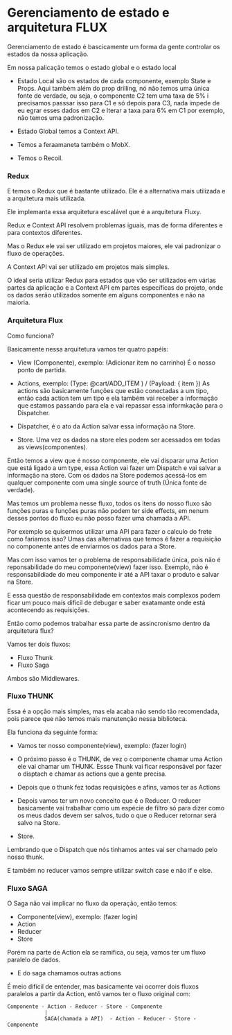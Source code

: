 # Gerenciamento de estado e arquitetura FLUX

Gerenciamento de estado é bascicamente um forma da gente controlar os estados da nossa aplicação.

Em nossa palicação temos o estado global e o estado local

- Estado Local são os estados de cada componente, exemplo State e Props. Aqui também além do prop drilling, nó não temos uma única fonte de verdade, ou seja, o componente C2 tem uma taxa de 5% i precisamos passsar isso para C1 e só depois para C3, nada impede de eu egrar esses dados em C2 e lterar a taxa para 6% em C1 por exemplo, não temos uma padronização.

- Estado Global temos a Context API.
- Temos a feraamaneta também o MobX.
- Temos o Recoil.

### Redux

E temos o Redux que é bastante utilizado. Ele é a alternativa mais utilizada e a arquitetura mais utilizada.

Ele implemanta essa arquitetura escalável que é a arquitetura Fluxy.

Redux e Context API resolvem problemas iguais, mas de forma diferentes e para contextos diferentes.

Mas o Redux ele vai ser utilizado em projetos maiores, ele vai padronizar o fluxo de operações.

A Context API vai ser utilizado em projetos mais simples.

O ideal seria utilizar Redux para estados que vão ser utilizados em várias partes da aplicação e a Context API em partes específicas do projeto, onde os dados serão utilizados somente em alguns componentes e não na maioria.

### Arquitetura Flux

Como funciona?

Basicamente nessa arquitetura vamos ter quatro papéis:

- View (Componente), exemplo: (Adicionar item no carrinho)
  É o nosso ponto de partida.

- Actions, exemplo: (Type: @cart/ADD_ITEM ) / (Payload: { item })
  As actions são basicamente funções que estão conectadas a um tipo, então cada action tem um tipo e ela também vai receber a informação que estamos passando para ela e vai repassar essa informkação para o Dispatcher.

- Dispatcher, é o ato da Action salvar essa informação na Store.

- Store.
  Uma vez os dados na store eles podem ser acessados em todas as views(componentes).

Então temos a view que é nosso componente, ele vai disparar uma Action que está ligado a um type, essa Action vai fazer um Dispatch e vai salvar a informação na store. Com os dados na Store podemos acessá-los em qualquer componente com uma single source of truth (Única fonte de verdade).

Mas temos um problema nesse fluxo, todos os itens do nosso fluxo são funções puras e funções puras não podem ter side effects, em nenum desses pontos do fluxo eu não posso fazer uma chamada a API.

Por exemplo se quisermos utilizar uma API para fazer o calculo do frete como fariamos isso? Umas das alternativas que temos é fazer a requisição no componente antes de enviarmos os dados para a Store.

Mas com isso vamos ter o problema de responsabilidade única, pois não é reponsabilidade do meu componente(view) fazer isso. Exemplo, não é responsabildiade do meu componente ir até a API taxar o produto e salvar na Store.

E essa questão de responsabilidade em contextos mais complexos podem ficar um pouco mais difícil de debugar e saber exatamante onde está acontecendo as requisições.

Então como podemos trabalhar essa parte de assincronismo dentro da arquitetura flux?

Vamos ter dois fluxos:

- Fluxo Thunk
- Fluxo Saga

Ambos são Middlewares.

### Fluxo THUNK

Essa é a opção mais simples, mas ela acaba não sendo tão recomendada, pois parece que não temos mais manutenção nessa biblioteca.

Ela funciona da seguinte forma:

- Vamos ter nosso componente(view), exemplo: (fazer login)

- O próximo passo é o THUNK, de vez o componente chamar uma Action ele vai chamar um THUNK.
  Essse Thunk vai ficar responsável por fazer o disptach e chamar as actions que a gente precisa.

- Depois que o thunk fez todas requisições e afins, vamos ter as Actions

- Depois vamos ter um novo conceito que é o Reducer.
  O reducer basicamente vai trabalhar como um espécie de filtro só para dizer como os meus dados devem ser salvos, tudo o que o Reducer retornar será salvo na Store.

- Store.

Lembrando que o Dispatch que nós tinhamos antes vai ser chamado pelo nosso thunk.

E também no reducer vamos sempre utilizar switch case e não if e else.

### Fluxo SAGA

O Saga não vai implicar no fluxo da operação, então temos:

- Componente(view), exemplo: (fazer login)
- Action
- Reducer
- Store

Porém na parte de Action ela se ramifica, ou seja, vamos ter um fluxo paralelo de dados.

- E do saga chamamos outras actions

É meio difícil de entender, mas basicamente vai ocorrer dois fluxos paralelos a partir da Action, entõ vamos ter o fluxo original com:

    Componente - Action - Reducer - Store - Componente
                |
                SAGA(chamada a API)  - Action - Reducer - Store - Componente
